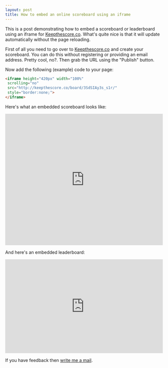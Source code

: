 ```yaml
---
layout: post
title: How to embed an online scoreboard using an iframe
---
```


This is a post demonstrating how to embed a scoreboard or leaderboard using an iframe for [Keepthescore.co](https://keepthescore.co). What's quite nice is that it will update automatically without the page reloading.

First of all you need to go over to [Keepthescore.co](https://keepthescore.co) and create your scoreboard. You can do this without registering or providing an email address. Pretty cool, no?. Then grab the URL using the "Publish" button.

Now add the following (example) code to your page:

```html
<iframe height="420px" width="100%"
 scrolling="no"
 src="http://keepthescore.co/board/3SdSIAy3s_s1r/"
 style="border:none;">
</iframe>
```


Here's what an embedded scoreboard looks like:

<iframe height="420px" width="100%"
 scrolling="no"
src="https://keepthescore.co/board/3SdSIAy3s_s1r/"
style="border:none;">
</iframe>

And here's an embedded leaderboard:

<iframe height="300px" width="100%"
 scrolling="no"
src="https://keepthescore.co/view/3SdSIAy3s_s1r/"
style="border:none;">
</iframe>

If you have feedback then <a href="mailto:caspar.wrede@gmail.com">write me a mail</a>.
